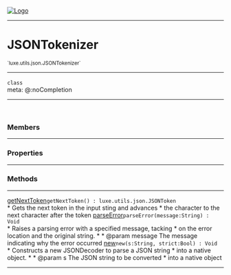 
[![Logo](../../../../images/logo.png)](../../../../api/index.html)

---



<h1>JSONTokenizer</h1>
<small>`luxe.utils.json.JSONTokenizer`</small>



---

`class`
<span class="meta">
<br/>meta: @:noCompletion
</span>


---

&nbsp;
&nbsp;



<h3>Members</h3> <hr/>



<h3>Properties</h3> <hr/>



<h3>Methods</h3> <hr/><span class="method apipage">
            <a name="getNextToken"><a class="lift" href="#getNextToken">getNextToken</a></a><code class="signature apipage">getNextToken() : luxe.utils.json.JSONToken</code><br/><span class="small_desc_flat">* Gets the next token in the input sting and advances
    * the character to the next character after the token</span>
        </span>
    <span class="method apipage">
            <a name="parseError"><a class="lift" href="#parseError">parseError</a></a><code class="signature apipage">parseError(message:String<span></span>) : Void</code><br/><span class="small_desc_flat">* Raises a parsing error with a specified message, tacking
     * on the error location and the original string.
     *
     * @param message The message indicating why the error occurred</span>
        </span>
    <span class="method apipage">
            <a name="new"><a class="lift" href="#new">new</a></a><code class="signature apipage">new(s:String<span></span>, strict:Bool<span></span>) : Void</code><br/><span class="small_desc_flat">* Constructs a new JSONDecoder to parse a JSON string
     * into a native object.
     *
     * @param s The JSON string to be converted
     *      into a native object</span>
        </span>
    





---

&nbsp;
&nbsp;
&nbsp;
&nbsp;